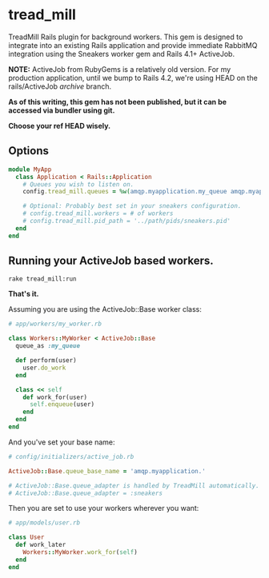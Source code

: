 tread_mill
==========

TreadMill Rails plugin for background workers.  This gem is designed to integrate into an existing Rails application and provide immediate RabbitMQ integration using the Sneakers worker gem and Rails 4.1+ ActiveJob.

**NOTE:** ActiveJob from RubyGems is a relatively old version.  For my production application, until we bump to Rails 4.2, we're using HEAD on the rails/ActiveJob *archive* branch.

**As of this writing, this gem has not been published, but it can be accessed via bundler using git.**

**Choose your ref HEAD wisely.**

## Options

```RUBY
module MyApp
  class Application < Rails::Application
    # Queues you wish to listen on.
    config.tread_mill.queues = %w(amqp.myapplication.my_queue amqp.myapplication.my_second_queue)

    # Optional: Probably best set in your sneakers configuration.
    # config.tread_mill.workers = # of workers
    # config.tread_mill.pid_path = '../path/pids/sneakers.pid'
  end
end
```

## Running your ActiveJob based workers.

```
rake tread_mill:run
```

**That's it.**

Assuming you are using the ActiveJob::Base worker class:

```Ruby
# app/workers/my_worker.rb

class Workers::MyWorker < ActiveJob::Base
  queue_as :my_queue

  def perform(user)
    user.do_work
  end

  class << self
    def work_for(user)
      self.enqueue(user)
    end
  end
end
```

And you've set your base name:

```Ruby
# config/initializers/active_job.rb

ActiveJob::Base.queue_base_name = 'amqp.myapplication.'

# ActiveJob::Base.queue_adapter is handled by TreadMill automatically.
# ActiveJob::Base.queue_adapter = :sneakers 
```

Then you are set to use your workers wherever you want:

```Ruby
# app/models/user.rb

class User
  def work_later
    Workers::MyWorker.work_for(self)
  end
end
```
